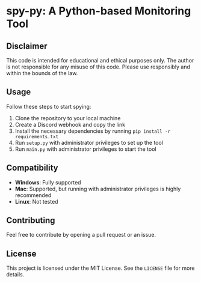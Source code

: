 # spy-py: A Python-based Monitoring Tool

## Disclaimer

This code is intended for educational and ethical purposes only. The author is not responsible for any misuse of this code. Please use responsibly and within the bounds of the law.

## Usage

Follow these steps to start spying:

1. Clone the repository to your local machine
2. Create a Discord webhook and copy the link
3. Install the necessary dependencies by running `pip install -r requirements.txt`
4. Run `setup.py` with administrator privileges to set up the tool
5. Run `main.py` with administrator privileges to start the tool

## Compatibility

- **Windows**: Fully supported
- **Mac**: Supported, but running with administrator privileges is highly recommended
- **Linux**: Not tested

## Contributing

Feel free to contribute by opening a pull request or an issue.

## License

This project is licensed under the MIT License. See the `LICENSE` file for more details.